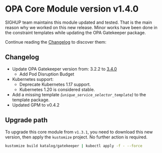 # OPA Core Module version v1.4.0

SIGHUP team maintains this module updated and tested. That is the main reason why we worked on this new release.
Minor works have been done in the constraint templates while updating the OPA Gatekeeper package.

Continue reading the [Changelog](#changelog) to discover them:

## Changelog

- Update OPA Gatekeeper version from: 3.2.2 to [3.4.0](https://github.com/open-policy-agent/gatekeeper/releases/tag/v3.4.0)
  - Add Pod Disruption Budget
- Kubernetes support:
  - Deprecate Kubernetes 1.17 support.
  - Kubernetes 1.20 is considered stable.
- Add a missing template *(`unique_service_selector_template`)* to the template package.
- Updated GPM to v0.4.2

## Upgrade path

To upgrade this core module from `v1.3.1`, you need to download this new version, then apply the
`kustomize` project. No further action is required.

```bash
kustomize build katalog/gatekeeper | kubectl apply -f - --force
```
